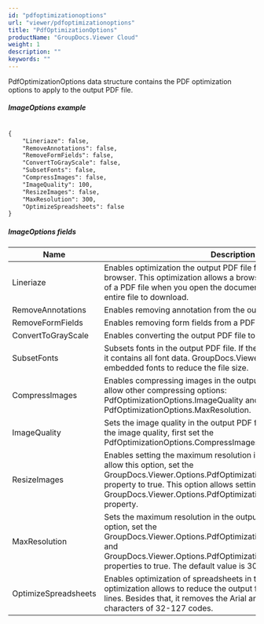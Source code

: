 ```yaml
---
id: "pdfoptimizationoptions"
url: "viewer/pdfoptimizationoptions"
title: "PdfOptimizationOptions"
productName: "GroupDocs.Viewer Cloud"
weight: 1
description: ""
keywords: ""
---
```


PdfOptimizationOptions data structure contains the PDF optimization options to apply to the output PDF file.

##### ImageOptions example #####

```html

{
    "Lineriaze": false,
    "RemoveAnnotations": false,
    "RemoveFormFields": false,
    "ConvertToGrayScale": false,
    "SubsetFonts": false,
    "CompressImages": false,
    "ImageQuality": 100,
    "ResizeImages": false,
    "MaxResolution": 300,
    "OptimizeSpreadsheets": false
}

```

##### ImageOptions fields #####

|Name|Description
|---|---
|Lineriaze|Enables optimization the output PDF file for viewing online with a web browser. This optimization allows a browser to display the first pages of a PDF file when you open the document, instead of waiting for the entire file to download.
|RemoveAnnotations|Enables removing annotation from the output PDF file.
|RemoveFormFields|Enables removing form fields from a PDF file.
|ConvertToGrayScale|Enables converting the output PDF file to a grayscale.
|SubsetFonts|Subsets fonts in the output PDF file. If the file uses embedded fonts, it contains all font data. GroupDocs.Viewer Cloud can subset embedded fonts to reduce the file size.
|CompressImages|Enables compressing images in the output PDF file. Use this option to allow other compressing options: PdfOptimizationOptions.ImageQuality and PdfOptimizationOptions.MaxResolution.
|ImageQuality|Sets the image quality in the output PDF file (in percent). To change the image quality, first set the PdfOptimizationOptions.CompressImages property to true.
|ResizeImages|Enables setting the maximum resolution in the output PDF file. To allow this option, set the GroupDocs.Viewer.Options.PdfOptimizationOptions.CompressImages property to true. This option allows setting the GroupDocs.Viewer.Options.PdfOptimizationOptions.MaxResolution property.
|MaxResolution|Sets the maximum resolution in the output PDF file. To allow this option, set the GroupDocs.Viewer.Options.PdfOptimizationOptions.CompressImages and GroupDocs.Viewer.Options.PdfOptimizationOptions.MaxResolution properties to true. The default value is 300.
|OptimizeSpreadsheets|Enables optimization of spreadsheets in the PDF files. This optimization allows to reduce the output file size by setting up border lines. Besides that, it removes the Arial and Times New Roman characters of 32-127 codes.
